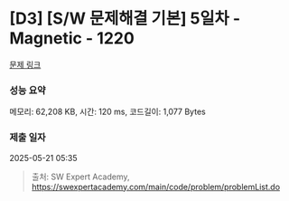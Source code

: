 # [D3] [S/W 문제해결 기본] 5일차 - Magnetic - 1220 

[문제 링크](https://swexpertacademy.com/main/code/problem/problemDetail.do?contestProbId=AV14hwZqABsCFAYD) 

### 성능 요약

메모리: 62,208 KB, 시간: 120 ms, 코드길이: 1,077 Bytes

### 제출 일자

2025-05-21 05:35



> 출처: SW Expert Academy, https://swexpertacademy.com/main/code/problem/problemList.do